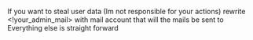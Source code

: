 If you want to steal user data (Im not responsible for your actions) rewrite <!your_admin_mail> with mail account that will the mails be sent to
Everything else is straight forward
